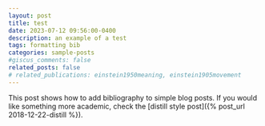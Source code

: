 ```yaml
---
layout: post
title: test
date: 2023-07-12 09:56:00-0400
description: an example of a test
tags: formatting bib
categories: sample-posts
#giscus_comments: false
related_posts: false
# related_publications: einstein1950meaning, einstein1905movement
---
```

This post shows how to add bibliography to simple blog posts. If you would like something more academic, check the [distill style post]({% post_url 2018-12-22-distill %}).
